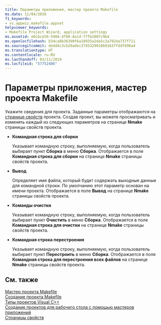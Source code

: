 ```yaml
---
title: Параметры приложения, мастер проекта Makefile
ms.date: 11/04/2016
f1_keywords:
- vc.appwiz.makefile.appset
helpviewer_keywords:
- Makefile Project Wizard, application settings
ms.assetid: e0cbce59-5984-4f68-8a1d-f7fb2007c9b4
ms.openlocfilehash: b34ca8b36390f6a18935a2da5c2a7924a737f711
ms.sourcegitcommit: dedd4c3cb28adec3793329018b9163ffddf890a4
ms.translationtype: HT
ms.contentlocale: ru-RU
ms.lasthandoff: 03/11/2019
ms.locfileid: "57752406"
---
```

# <a name="application-settings-makefile-project-wizard"></a>Параметры приложения, мастер проекта Makefile

Укажите сведения для проекта. Заданные параметры отображаются на [странице свойств](../ide/working-with-project-properties.md) проекта. Создав проект, вы можете просматривать и изменять каждый из следующих параметров на странице **Nmake** страницы свойств проекта.

- **Командная строка для сборки**

   Указывает командную строку, выполняемую, когда пользователь выбирает пункт **Сборка** в меню **Сборка**. Отображается в поле **Командная строка для сборки** на странице **Nmake** страницы свойств проекта.

- **Вывод**

   Определяет имя файла, который будет содержать выходные данные для командной строки. По умолчанию этот параметр основан на имени проекта. Отображается в поле **Вывод** на странице **Nmake** страницы свойств проекта.

- **Команды очистки**

   Указывает командную строку, выполняемую, когда пользователь выбирает пункт **Очистить** в меню **Сборка**. Отображается в поле **Командная строка для очистки** на странице **Nmake** страницы свойств проекта.

- **Командная строка перестроения**

   Указывает командную строку, выполняемую, когда пользователь выбирает пункт **Перестроить** в меню **Сборка**. Отображается в поле **Командная строка для перестроения всех файлов** на странице **Nmake** страницы свойств проекта.

## <a name="see-also"></a>См. также

[Мастер проекта Makefile](../ide/makefile-project-wizard.md)<br>
[Создание проекта Makefile](../ide/creating-a-makefile-project.md)<br>
[Типы проектов Visual C++](../ide/visual-cpp-project-types.md)<br>
[Создание проектов для рабочего стола с помощью мастеров приложений](../ide/creating-desktop-projects-by-using-application-wizards.md)<br>
[Страницы свойств](../ide/property-pages-visual-cpp.md)
